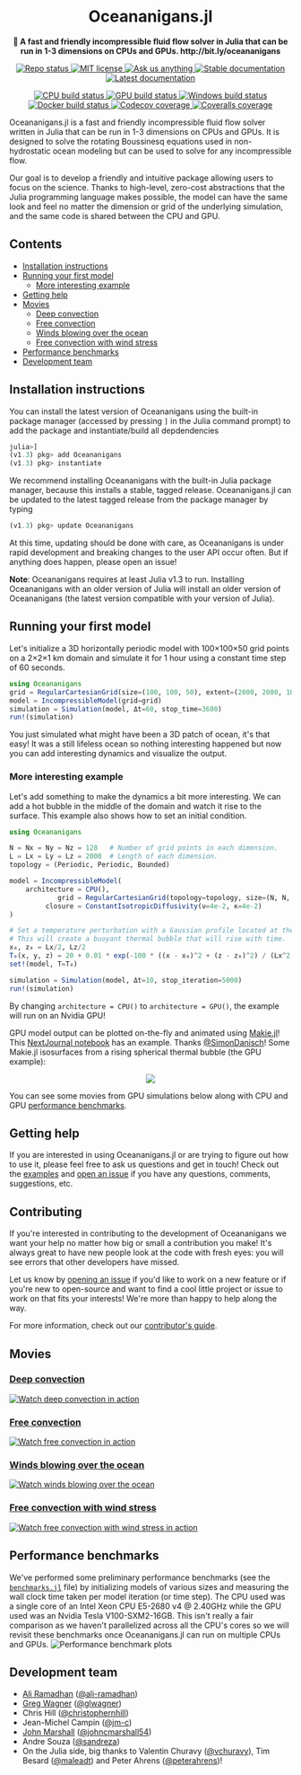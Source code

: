 <!-- Title -->
<h1 align="center">
  Oceananigans.jl
</h1>

<!-- description -->
<p align="center">
  <strong>🌊 A fast and friendly incompressible fluid flow solver in Julia that can be run in 1-3 dimensions on CPUs and GPUs. http://bit.ly/oceananigans</strong>
</p>

<!-- Information badges -->
<p align="center">
  <a href="https://www.repostatus.org/#active">
    <img alt="Repo status" src="https://www.repostatus.org/badges/latest/active.svg?style=flat-square" />
  </a>
  <a href="https://mit-license.org">
    <img alt="MIT license" src="https://img.shields.io/badge/License-MIT-blue.svg?style=flat-square">
  </a>
  <a href="https://github.com/climate-machine/Oceananigans.jl/issues/new">
    <img alt="Ask us anything" src="https://img.shields.io/badge/Ask%20us-anything-1abc9c.svg?style=flat-square">
  </a>
  <a href="https://clima.github.io/Oceananigans.jl/stable/">
    <img alt="Stable documentation" src="https://img.shields.io/badge/docs-stable-blue.svg?style=flat-square">
  </a>
  <a href="https://clima.github.io/Oceananigans.jl/latest">
    <img alt="Latest documentation" src="https://img.shields.io/badge/docs-latest-blue.svg?style=flat-square">
  </a>
</p>

<!-- CI/CD badges -->
<p align="center">
  <a href="https://travis-ci.com/climate-machine/Oceananigans.jl">
    <img alt="CPU build status" src="https://img.shields.io/travis/com/climate-machine/Oceananigans.jl/master?label=CPU&logo=travis&logoColor=white&style=flat-square">
  </a>
  <a href="https://gitlab.com/JuliaGPU/Oceananigans-jl/commits/master">
    <img alt="GPU build status" src="https://img.shields.io/gitlab/pipeline/JuliaGPU/Oceananigans-jl/master?label=GPU&logo=gitlab&logoColor=white&style=flat-square">
  </a>
  <a href="https://ci.appveyor.com/project/ali-ramadhan/oceananigans-jl">
    <img alt="Windows build status" src="https://img.shields.io/appveyor/ci/ali-ramadhan/oceananigans-jl/master?label=Window&logo=appveyor&logoColor=white&style=flat-square">
  </a>
  <a href="https://hub.docker.com/r/aliramadhan/oceananigans">
    <img alt="Docker build status" src="https://img.shields.io/docker/cloud/build/aliramadhan/oceananigans?label=Docker&logo=docker&logoColor=white&style=flat-square">
  </a>
  <a href="https://codecov.io/gh/climate-machine/Oceananigans.jl">
    <img alt="Codecov coverage" src="https://img.shields.io/codecov/c/github/climate-machine/Oceananigans.jl/master?label=Codecov&logo=codecov&logoColor=white&style=flat-square">
  </a>
  <a href="https://coveralls.io/github/climate-machine/Oceananigans.jl?branch=master">
    <img alt="Coveralls coverage" src="https://img.shields.io/coveralls/github/climate-machine/Oceananigans.jl/master?label=Coveralls&style=flat-square">
  </a>
</p>

Oceananigans.jl is a fast and friendly incompressible fluid flow solver written in Julia that can be run in 1-3 dimensions on CPUs and GPUs. It is designed to solve the rotating Boussinesq equations used in non-hydrostatic ocean modeling but can be used to solve for any incompressible flow.

Our goal is to develop a friendly and intuitive package allowing users to focus on the science. Thanks to high-level, zero-cost abstractions that the Julia programming language makes possible, the model can have the same look and feel no matter the dimension or grid of the underlying simulation, and the same code is shared between the CPU and GPU.

## Contents
* [Installation instructions](#installation-instructions)
* [Running your first model](#running-your-first-model)
  * [More interesting example](#more-interesting-example)
* [Getting help](#getting-help)
* [Movies](#movies)
  * [Deep convection](#deep-convection)
  * [Free convection](#free-convection)
  * [Winds blowing over the ocean](#winds-blowing-over-the-ocean)
  * [Free convection with wind stress](#free-convection-with-wind-stress)
* [Performance benchmarks](#performance-benchmarks)
* [Development team](#development-team)

## Installation instructions
You can install the latest version of Oceananigans using the built-in package manager (accessed by pressing `]` in the Julia command prompt) to add the package and instantiate/build all depdendencies
```julia
julia>]
(v1.3) pkg> add Oceananigans
(v1.3) pkg> instantiate
```
We recommend installing Oceananigans with the built-in Julia package manager, because this installs a stable, tagged release. Oceananigans.jl can be updated to the latest tagged release from the package manager by typing
```julia
(v1.3) pkg> update Oceananigans
```
At this time, updating should be done with care, as Oceananigans is under rapid development and breaking changes to the user API occur often. But if anything does happen, please open an issue!

**Note**: Oceananigans requires at least Julia v1.3 to run. Installing Oceananigans with an older version of Julia will install an older version of Oceananigans (the latest version compatible with your version of Julia).

## Running your first model
Let's initialize a 3D horizontally periodic model with 100×100×50 grid points on a 2×2×1 km domain and simulate it for 1 hour using a constant time step of 60 seconds.
```julia
using Oceananigans
grid = RegularCartesianGrid(size=(100, 100, 50), extent=(2000, 2000, 1000))
model = IncompressibleModel(grid=grid)
simulation = Simulation(model, Δt=60, stop_time=3600)
run!(simulation)
```
You just simulated what might have been a 3D patch of ocean, it's that easy! It was a still lifeless ocean so nothing interesting happened but now you can add interesting dynamics and visualize the output.

### More interesting example
Let's add something to make the dynamics a bit more interesting. We can add a hot bubble in the middle of the domain and watch it rise to the surface. This example also shows how to set an initial condition.
```julia
using Oceananigans

N = Nx = Ny = Nz = 128   # Number of grid points in each dimension.
L = Lx = Ly = Lz = 2000  # Length of each dimension.
topology = (Periodic, Periodic, Bounded)

model = IncompressibleModel(
    architecture = CPU(),
            grid = RegularCartesianGrid(topology=topology, size=(N, N, N), extent=(L, L, L)),
         closure = ConstantIsotropicDiffusivity(ν=4e-2, κ=4e-2)
)

# Set a temperature perturbation with a Gaussian profile located at the center.
# This will create a buoyant thermal bubble that will rise with time.
x₀, z₀ = Lx/2, Lz/2
T₀(x, y, z) = 20 + 0.01 * exp(-100 * ((x - x₀)^2 + (z - z₀)^2) / (Lx^2 + Lz^2))
set!(model, T=T₀)

simulation = Simulation(model, Δt=10, stop_iteration=5000)
run!(simulation)
```
By changing `architecture = CPU()` to `architecture = GPU()`, the example will run on an Nvidia GPU!

GPU model output can be plotted on-the-fly and animated using [Makie.jl](https://github.com/JuliaPlots/Makie.jl)! This [NextJournal notebook](https://nextjournal.com/sdanisch/oceananigans) has an example. Thanks [@SimonDanisch](https://github.com/SimonDanisch)! Some Makie.jl isosurfaces from a rising spherical thermal bubble (the GPU example):
<p align="center">
  <img src="https://raw.githubusercontent.com/ali-ramadhan/ali-ramadhan.Github.io/master/img/Rising%20spherical%20thermal%20bubble%20Makie.png">
</p>

You can see some movies from GPU simulations below along with CPU and GPU [performance benchmarks](https://github.com/climate-machine/Oceananigans.jl#performance-benchmarks).

## Getting help
If you are interested in using Oceananigans.jl or are trying to figure out how to use it, please feel free to ask us questions and get in touch! Check out the [examples](https://github.com/climate-machine/Oceananigans.jl/tree/master/examples) and [open an issue](https://github.com/climate-machine/Oceananigans.jl/issues/new) if you have any questions, comments, suggestions, etc.

## Contributing
If you're interested in contributing to the development of Oceananigans we want your help no matter how big or small a contribution you make! It's always great to have new people look at the code with fresh eyes: you will see errors that other developers have missed.

Let us know by [opening an issue](https://github.com/climate-machine/Oceananigans.jl/issues/new) if you'd like to work on a new feature or if you're new to open-source and want to find a cool little project or issue to work on that fits your interests! We're more than happy to help along the way.

For more information, check out our [contributor's guide](https://github.com/climate-machine/Oceananigans.jl/blob/master/CONTRIBUTING.md).

## Movies

### [Deep convection](https://www.youtube.com/watch?v=kpUrxnKKMjI)
[![Watch deep convection in action](https://raw.githubusercontent.com/ali-ramadhan/ali-ramadhan.Github.io/master/img/surface_temp_3d_00130_halfsize.png)](https://www.youtube.com/watch?v=kpUrxnKKMjI)

### [Free convection](https://www.youtube.com/watch?v=yq4op9h3xcU)
[![Watch free convection in action](https://raw.githubusercontent.com/ali-ramadhan/ali-ramadhan.Github.io/master/img/free_convection_0956.png)](https://www.youtube.com/watch?v=yq4op9h3xcU)

### [Winds blowing over the ocean](https://www.youtube.com/watch?v=IRncfbvuiy8)
[![Watch winds blowing over the ocean](https://raw.githubusercontent.com/ali-ramadhan/ali-ramadhan.Github.io/master/img/wind_stress_0400.png)](https://www.youtube.com/watch?v=IRncfbvuiy8)

### [Free convection with wind stress](https://www.youtube.com/watch?v=ob6OMQgPfI4)
[![Watch free convection with wind stress in action](https://raw.githubusercontent.com/ali-ramadhan/ali-ramadhan.Github.io/master/img/wind_stress_unstable_7500.png)](https://www.youtube.com/watch?v=ob6OMQgPfI4)

## Performance benchmarks
We've performed some preliminary performance benchmarks (see the [`benchmarks.jl`](https://github.com/climate-machine/Oceananigans.jl/blob/master/benchmark/benchmarks.jl) file) by initializing models of various sizes and measuring the wall clock time taken per model iteration (or time step). The CPU used was a single core of an Intel Xeon CPU E5-2680 v4 @ 2.40GHz while the GPU used was an Nvidia Tesla V100-SXM2-16GB. This isn't really a fair comparison as we haven't parallelized across all the CPU's cores so we will revisit these benchmarks once Oceananigans.jl can run on multiple CPUs and GPUs.
![Performance benchmark plots](https://raw.githubusercontent.com/climate-machine/Oceananigans.jl/master/benchmark/oceananigans_benchmarks.png)

## Development team
* [Ali Ramadhan](http://aliramadhan.me/) ([@ali-ramadhan](https://github.com/ali-ramadhan))
* [Greg Wagner](https://glwagner.github.io/) ([@glwagner](https://github.com/glwagner))
* Chris Hill ([@christophernhill](https://github.com/christophernhill))
* Jean-Michel Campin ([@jm-c](https://github.com/jm-c))
* [John Marshall](http://oceans.mit.edu/JohnMarshall/) ([@johncmarshall54](https://github.com/johncmarshall54))
* Andre Souza ([@sandreza](https://github.com/sandreza))
* On the Julia side, big thanks to Valentin Churavy ([@vchuravy](https://github.com/vchuravy)), Tim Besard ([@maleadt](https://github.com/maleadt)) and Peter Ahrens ([@peterahrens](https://github.com/peterahrens))!
